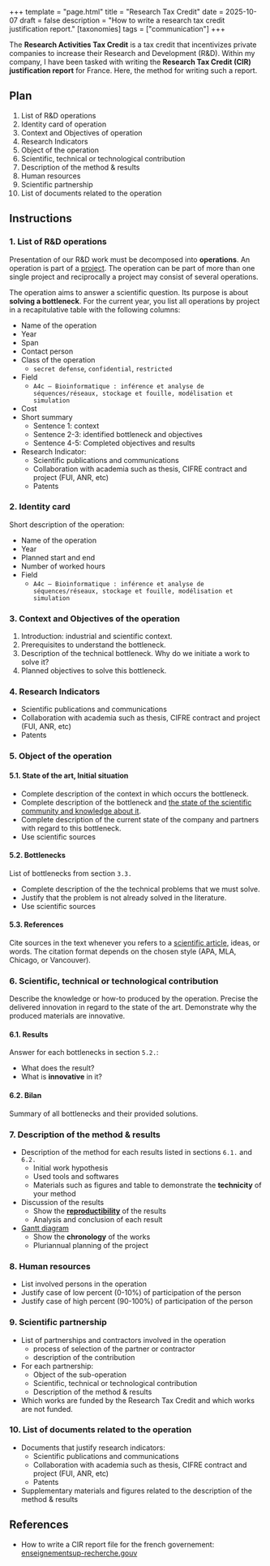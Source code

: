 +++
template = "page.html"
title = "Research Tax Credit"
date =  2025-10-07
draft = false
description = "How to write a research tax credit justification report."
[taxonomies]
tags = ["communication"]
+++


The **Research Activities Tax Credit** is a tax credit that incentivizes private companies to increase their Research and Development (R&D).  Within my company, I have been tasked with writing the **Research Tax Credit (CIR) justification report** for France. Here, the method for writing such a report.
<!-- more -->

## Plan

1. List of R&D operations
2. Identity card of operation
3. Context and Objectives of operation
4. Research Indicators
5. Object of the operation
6. Scientific, technical or technological contribution
7. Description of the method & results
8. Human resources
9. Scientific partnership
10. List of documents related to the operation

## Instructions

### 1. List of R&D operations

Presentation of our R&D work must be decomposed into **operations**. An operation is part of a [project](/articles/project-report). The operation can be part of more than one single project and reciprocally a project may consist of several operations.

The operation aims to answer a scientific question. Its purpose is about **solving a bottleneck**. For the current year, you list all operations by project in a recapitulative table with the following columns:
* Name of the operation
* Year
* Span
* Contact person
* Class of the operation
  * `secret defense`, `confidential`, `restricted`
* Field
  * `A4c – Bioinformatique : inférence et analyse de séquences/réseaux, stockage et fouille, modélisation et simulation`
* Cost
* Short summary
  * Sentence 1: context
  * Sentence 2-3: identified bottleneck and objectives
  * Sentence 4-5: Completed objectives and results
* Research Indicator:
  * Scientific publications and communications
  * Collaboration with academia such as thesis, CIFRE contract and project (FUI, ANR, etc)
  * Patents

### 2. Identity card

Short description of the operation:
* Name of the operation
* Year
* Planned start and end
* Number of worked hours
* Field
  * `A4c – Bioinformatique : inférence et analyse de séquences/réseaux, stockage et fouille, modélisation et simulation`


### 3. Context and Objectives of the operation

1. Introduction: industrial and scientific context.
2. Prerequisites to understand the bottleneck.
3. Description of the technical bottleneck. Why do we initiate a work to solve it?
4. Planned objectives to solve this bottleneck.


### 4. Research Indicators

* Scientific publications and communications
* Collaboration with academia such as thesis, CIFRE contract and project (FUI, ANR, etc)
* Patents

### 5. Object of the operation

#### 5.1. State of the art, Initial situation

* Complete description of the context in which occurs the bottleneck.
* Complete description of the bottleneck and [the state of the scientific community and knowledge about it](/articles/state-of-the-art).
* Complete description of the current state of the company and partners with regard to this bottleneck.
* Use scientific sources

#### 5.2. Bottlenecks

List of bottlenecks from section `3.3.`
* Complete description of the the technical problems that we must solve.
* Justify that the problem is not already solved in the literature.
* Use scientific sources

#### 5.3. References

Cite sources in the text whenever you refers to a [scientific article](/articles/scientific-article), ideas, or words. The citation format depends on the chosen style (APA, MLA, Chicago, or Vancouver).


### 6. Scientific, technical or technological contribution

Describe the knowledge or how-to produced by the operation. Precise the delivered innovation in regard to the state of the art. Demonstrate why the produced materials are innovative.

#### 6.1. Results

Answer for each bottlenecks in section `5.2.`:
* What does the result?
* What is **innovative** in it?

#### 6.2. Bilan

Summary of all bottlenecks and their provided solutions.

### 7. Description of the method & results

* Description of the method for each results listed in sections `6.1.` and `6.2.`
  * Initial work hypothesis
  * Used tools and softwares
  * Materials such as figures and table to demonstrate the **technicity** of your method
* Discussion of the results
  * Show the [**reproductibility**](/articles/virtual-environment-reproducibility/) of the results
  * Analysis and conclusion of each result
* [Gantt diagram](http://127.0.0.1:1111/articles/gantt-chart-excel-for-project-management/)
  * Show the **chronology** of the works
  * Pluriannual planning of the project

### 8. Human resources

* List involved persons in the operation
* Justify case of low percent (0-10%) of participation of the person
* Justify case of high percent (90-100%) of participation of the person

### 9. Scientific partnership

* List of partnerships and contractors involved in the operation
  * process of selection of the partner or contractor
  * description of the contribution
* For each partnership:
  * Object of the sub-operation
  * Scientific, technical or technological contribution
  * Description of the method & results
* Which works are funded by the Research Tax Credit and which works are not funded.


### 10. List of documents related to the operation

* Documents that justify research indicators:
  * Scientific publications and communications
  * Collaboration with academia such as thesis, CIFRE contract and project (FUI, ANR, etc)
  * Patents
* Supplementary materials and figures related to the description of the method & results

## References

* How to write a CIR report file for the french governement: [enseignementsup-recherche.gouv](https://www.enseignementsup-recherche.gouv.fr/sites/default/files/2024-07/document-d-aide-pour-l-laboration-du-dossier-justificatif-des-travaux-de-r-d-33773.pdf)
